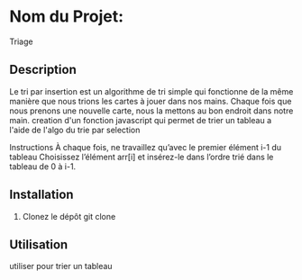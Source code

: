 # Nom du Projet:
Triage

## Description
Le tri par insertion est un algorithme de tri simple qui fonctionne de la même manière que nous trions les cartes à jouer dans nos mains. Chaque fois que nous prenons une nouvelle carte, nous la mettons au bon endroit dans notre main.
creation d'un fonction javascript qui permet de trier un tableau a l'aide de l'algo du trie par selection

Instructions
À chaque fois, ne travaillez qu’avec le premier élément i-1 du tableau
Choisissez l’élément arr[i] et insérez-le dans l’ordre trié dans le tableau de 0 à i-1.

## Installation
1. Clonez le dépôt git clone

## Utilisation
utiliser pour trier un tableau


